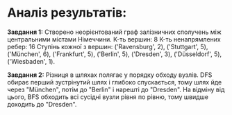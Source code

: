 # Аналіз результатів:

**Завдання 1:**
Створено неорієнтований граф залізничних сполучень між центральними містами Німеччини. 
К-ть вершин: 8
К-ть ненапрямлених ребер: 16
Cтупінь кожної з вершин: ('Ravensburg', 2), ('Stuttgart', 5), ('München', 6), ('Frankfurt', 5), ('Berlin', 5), ('Dresden', 3), ('Düsseldorf', 5), ('Wiesbaden', 1).

**Завдання 2:**
Різниця в шляхах полягає у порядку обходу вузлів. DFS обирає перший зустрінутий шлях і глибоко спускається, тому шлях йде через "München", потім до "Berlin" і нарешті до "Dresden". На відміну від цього, BFS обходить всі сусідні вузли рівня по рівню, тому швидше доходить до "Dresden".
